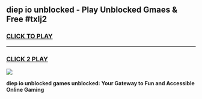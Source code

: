 
## diep io unblocked - Play Unblocked Gmaes & Free #txlj2
<h3>
<a href="https://news.freeplayer.one?title=diep_io_unblocked&ref=24F">CLICK TO PLAY</a></h3>
<hr>

<h3>
<a href="https://news.freeplayer.one?title=diep_io_unblocked&ref=24F">CLICK 2 PLAY</a>
  
</h3>

<a href="https://news.freeplayer.one?title=diep_io_unblocked&ref=24F/"><img src="https://clearcache.store/games.png"></a>


**diep io unblocked games unblocked: Your Gateway to Fun and Accessible Online Gaming**
